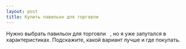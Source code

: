 ```yaml
---
layout: post 
title: Купить павильон для торговли ‌ ‌ 
--- 
```

Нужно выбрать павильон для торговли ‌ ‌ , но я уже запутался в характеристиках. Подскажите, какой вариант лучше и где покупать.